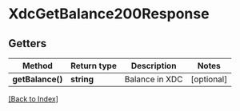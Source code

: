 # XdcGetBalance200Response

## Getters

Method | Return type | Description | Notes
------------ | ------------- | ------------- | -------------
**getBalance()** | **string** | Balance in XDC | [optional]

[[Back to Index]](../index.md)
